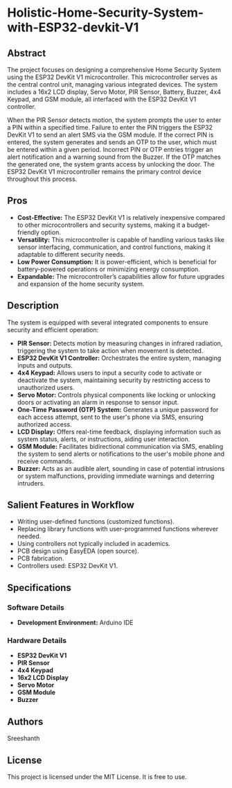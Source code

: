 # Holistic-Home-Security-System-with-ESP32-devkit-V1

## Abstract

The project focuses on designing a comprehensive Home Security System using the ESP32 DevKit V1 microcontroller. This microcontroller serves as the central control unit, managing various integrated devices. The system includes a 16x2 LCD display, Servo Motor, PIR Sensor, Battery, Buzzer, 4x4 Keypad, and GSM module, all interfaced with the ESP32 DevKit V1 controller.

When the PIR Sensor detects motion, the system prompts the user to enter a PIN within a specified time. Failure to enter the PIN triggers the ESP32 DevKit V1 to send an alert SMS via the GSM module. If the correct PIN is entered, the system generates and sends an OTP to the user, which must be entered within a given period. Incorrect PIN or OTP entries trigger an alert notification and a warning sound from the Buzzer. If the OTP matches the generated one, the system grants access by unlocking the door. The ESP32 DevKit V1 microcontroller remains the primary control device throughout this process.

## Pros

- **Cost-Effective:** The ESP32 DevKit V1 is relatively inexpensive compared to other microcontrollers and security systems, making it a budget-friendly option.
- **Versatility:** This microcontroller is capable of handling various tasks like sensor interfacing, communication, and control functions, making it adaptable to different security needs.
- **Low Power Consumption:** It is power-efficient, which is beneficial for battery-powered operations or minimizing energy consumption.
- **Expandable:** The microcontroller’s capabilities allow for future upgrades and expansion of the home security system.

## Description

The system is equipped with several integrated components to ensure security and efficient operation:

- **PIR Sensor:** Detects motion by measuring changes in infrared radiation, triggering the system to take action when movement is detected.
- **ESP32 DevKit V1 Controller:** Orchestrates the entire system, managing inputs and outputs.
- **4x4 Keypad:** Allows users to input a security code to activate or deactivate the system, maintaining security by restricting access to unauthorized users.
- **Servo Motor:** Controls physical components like locking or unlocking doors or activating an alarm in response to sensor input.
- **One-Time Password (OTP) System:** Generates a unique password for each access attempt, sent to the user's phone via SMS, ensuring authorized access.
- **LCD Display:** Offers real-time feedback, displaying information such as system status, alerts, or instructions, aiding user interaction.
- **GSM Module:** Facilitates bidirectional communication via SMS, enabling the system to send alerts or notifications to the user's mobile phone and receive commands.
- **Buzzer:** Acts as an audible alert, sounding in case of potential intrusions or system malfunctions, providing immediate warnings and deterring intruders.

## Salient Features in Workflow

- Writing user-defined functions (customized functions).
- Replacing library functions with user-programmed functions wherever needed.
- Using controllers not typically included in academics.
- PCB design using EasyEDA (open source).
- PCB fabrication.
- Controllers used: ESP32 DevKit V1.

## Specifications

### Software Details

- **Development Environment:** Arduino IDE

### Hardware Details

- **ESP32 DevKit V1**
- **PIR Sensor**
- **4x4 Keypad**
- **16x2 LCD Display**
- **Servo Motor**
- **GSM Module**
- **Buzzer**

## Authors

Sreeshanth


## License

This project is licensed under the MIT License.
It is free to use.
